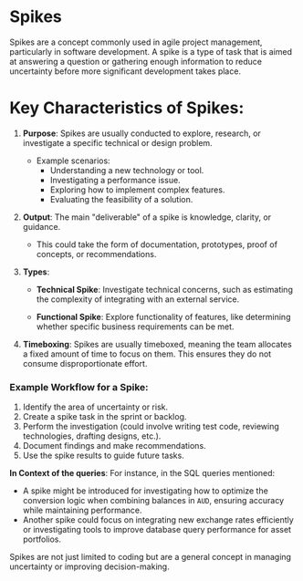 # Spikes
Spikes are a concept commonly used in agile project management, particularly in software development. 
A spike is a type of task that is aimed at answering a question or gathering enough information to reduce uncertainty
before more significant development takes place.

# Key Characteristics of Spikes:

1. **Purpose**: Spikes are usually conducted to explore, research, or investigate a specific technical or design problem.

    - Example scenarios:
        - Understanding a new technology or tool.
        - Investigating a performance issue.
        - Exploring how to implement complex features.
        - Evaluating the feasibility of a solution.

2. **Output**: The main "deliverable" of a spike is knowledge, clarity, or guidance.

    - This could take the form of documentation, prototypes, proof of concepts, or recommendations.

3. **Types**:

    - **Technical Spike**: 
    Investigate technical concerns, such as estimating the complexity of integrating with an external service.
    
    - **Functional Spike**:
    Explore functionality of features, like determining whether specific business requirements can be met.

4. **Timeboxing**: Spikes are usually timeboxed, meaning the team allocates a fixed amount of time to focus on them. This ensures they do not consume disproportionate effort.

### Example Workflow for a Spike:

1. Identify the area of uncertainty or risk.
2. Create a spike task in the sprint or backlog.
3. Perform the investigation (could involve writing test code, reviewing technologies, drafting designs, etc.).
4. Document findings and make recommendations.
5. Use the spike results to guide future tasks.

**In Context of the queries**: For instance, in the SQL queries mentioned:

- A spike might be introduced for investigating how to optimize the conversion logic when combining balances in `AUD`, ensuring accuracy while maintaining performance.
- Another spike could focus on integrating new exchange rates efficiently or investigating tools to improve database query performance for asset portfolios.

Spikes are not just limited to coding but are a general concept in managing uncertainty or improving decision-making.
